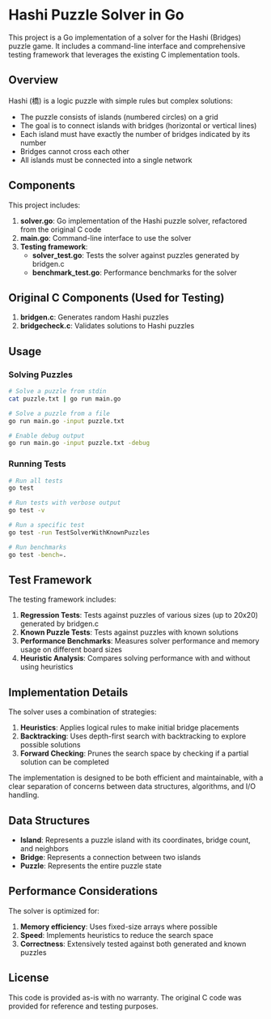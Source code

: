 # Hashi Puzzle Solver in Go

This project is a Go implementation of a solver for the Hashi (Bridges) puzzle game. It includes a command-line interface and comprehensive testing framework that leverages the existing C implementation tools.

## Overview

Hashi (橋) is a logic puzzle with simple rules but complex solutions:
- The puzzle consists of islands (numbered circles) on a grid
- The goal is to connect islands with bridges (horizontal or vertical lines)
- Each island must have exactly the number of bridges indicated by its number
- Bridges cannot cross each other
- All islands must be connected into a single network

## Components

This project includes:

1. **solver.go**: Go implementation of the Hashi puzzle solver, refactored from the original C code
2. **main.go**: Command-line interface to use the solver
3. **Testing framework**:
   - **solver_test.go**: Tests the solver against puzzles generated by bridgen.c
   - **benchmark_test.go**: Performance benchmarks for the solver

## Original C Components (Used for Testing)

1. **bridgen.c**: Generates random Hashi puzzles
2. **bridgecheck.c**: Validates solutions to Hashi puzzles

## Usage

### Solving Puzzles

```bash
# Solve a puzzle from stdin
cat puzzle.txt | go run main.go

# Solve a puzzle from a file
go run main.go -input puzzle.txt

# Enable debug output
go run main.go -input puzzle.txt -debug
```

### Running Tests

```bash
# Run all tests
go test

# Run tests with verbose output
go test -v

# Run a specific test
go test -run TestSolverWithKnownPuzzles

# Run benchmarks
go test -bench=.
```

## Test Framework

The testing framework includes:

1. **Regression Tests**: Tests against puzzles of various sizes (up to 20x20) generated by bridgen.c
2. **Known Puzzle Tests**: Tests against puzzles with known solutions
3. **Performance Benchmarks**: Measures solver performance and memory usage on different board sizes
4. **Heuristic Analysis**: Compares solving performance with and without using heuristics

## Implementation Details

The solver uses a combination of strategies:

1. **Heuristics**: Applies logical rules to make initial bridge placements
2. **Backtracking**: Uses depth-first search with backtracking to explore possible solutions
3. **Forward Checking**: Prunes the search space by checking if a partial solution can be completed

The implementation is designed to be both efficient and maintainable, with a clear separation of concerns between data structures, algorithms, and I/O handling.

## Data Structures

- **Island**: Represents a puzzle island with its coordinates, bridge count, and neighbors
- **Bridge**: Represents a connection between two islands
- **Puzzle**: Represents the entire puzzle state

## Performance Considerations

The solver is optimized for:

1. **Memory efficiency**: Uses fixed-size arrays where possible
2. **Speed**: Implements heuristics to reduce the search space
3. **Correctness**: Extensively tested against both generated and known puzzles

## License

This code is provided as-is with no warranty. The original C code was provided for reference and testing purposes. 